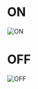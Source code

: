 # ON 
![ON](https://user-images.githubusercontent.com/102133904/164705679-181d7b0f-2cf8-4f21-8a67-a00fdd542fa9.png)
# OFF
![OFF](https://user-images.githubusercontent.com/102133904/164705970-2c1279d2-c6cd-41c0-b2f6-b9ed8c8e924a.png)
